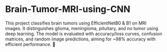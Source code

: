 # Brain-Tumor-MRI-using-CNN
This project classifies brain tumors using EfficientNetB0 &amp; B1 on MRI images. It distinguishes glioma, meningioma, pituitary, and no tumor using deep learning. The model is evaluated with accuracy/loss curves, confusion matrices, and random image predictions, aiming for ~98% accuracy with efficient performance. 🚀
